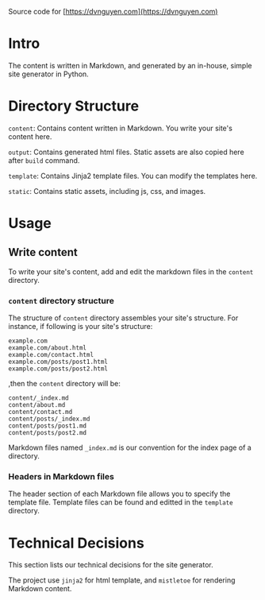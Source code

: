 Source code for [https://dvnguyen.com](https://dvnguyen.com)

# Intro
The content is written in Markdown, and generated by an in-house, simple site generator in Python.

# Directory Structure
`content`: Contains content written in Markdown. You write your site's content here.

`output`: Contains generated html files. Static assets are also copied here after `build` command.

`template`: Contains Jinja2 template files. You can modify the templates here.

`static`: Contains static assets, including js, css, and images.

# Usage
## Write content
To write your site's content, add and edit the markdown files in the `content` directory.

### `content` directory structure
The structure of `content` directory assembles your site's structure. For instance, if following is your site's structure:

```
example.com
example.com/about.html
example.com/contact.html
example.com/posts/post1.html
example.com/posts/post2.html
```

,then the `content` directory will be:

```
content/_index.md
content/about.md
content/contact.md
content/posts/_index.md
content/posts/post1.md
content/posts/post2.md
```

Markdown files named `_index.md` is our convention for the index page of a directory.

### Headers in Markdown files
The header section of each Markdown file allows you to specify the template file. Template files can be found and editted in the `template` directory.

# Technical Decisions
This section lists our technical decisions for the site generator.

The project use `jinja2` for html template, and `mistletoe` for rendering Markdown content.